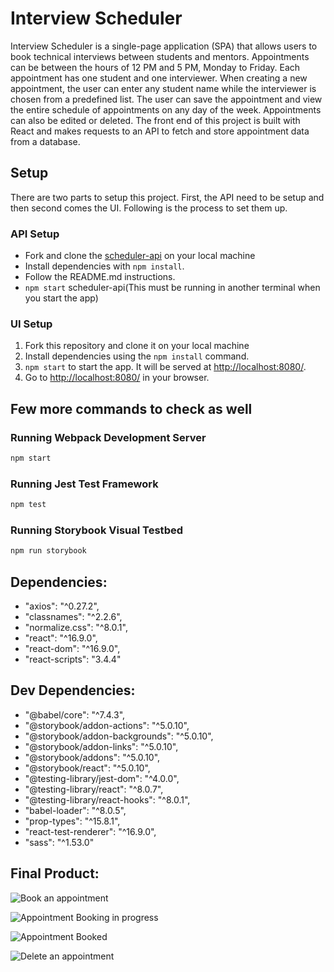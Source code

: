 # Interview Scheduler
Interview Scheduler is a single-page application (SPA) that allows users to book technical interviews between students and mentors. Appointments can be between the hours of 12 PM and 5 PM, Monday to Friday. Each appointment has one student and one interviewer. When creating a new appointment, the user can enter any student name while the interviewer is chosen from a predefined list. The user can save the appointment and view the entire schedule of appointments on any day of the week. Appointments can also be edited or deleted. The front end of this project is built with React and makes requests to an API to fetch and store appointment data from a database.

## Setup
There are two parts to setup this project. First, the API need to be setup and then second comes the UI. Following is the process to set them up.

### API Setup
* Fork and clone the [scheduler-api](https://github.com/lighthouse-labs/scheduler-api) on your local machine
* Install dependencies with `npm install`.
* Follow the README.md instructions.
* `npm start` scheduler-api(This must be running in another terminal when you start the app)

### UI Setup
1. Fork this repository and clone it on your local machine
2. Install dependencies using the `npm install` command.
3. `npm start` to start the app. It will be served at <http://localhost:8080/>.
4. Go to <http://localhost:8080/> in your browser.

## Few more commands to check as well
### Running Webpack Development Server

```sh
npm start
```

### Running Jest Test Framework

```sh
npm test
```

### Running Storybook Visual Testbed

```sh
npm run storybook
```
## Dependencies:
* "axios": "^0.27.2",
* "classnames": "^2.2.6",
* "normalize.css": "^8.0.1",
* "react": "^16.9.0",
* "react-dom": "^16.9.0",
* "react-scripts": "3.4.4"

## Dev Dependencies:
* "@babel/core": "^7.4.3",
* "@storybook/addon-actions": "^5.0.10",
* "@storybook/addon-backgrounds": "^5.0.10",
* "@storybook/addon-links": "^5.0.10",
* "@storybook/addons": "^5.0.10",
* "@storybook/react": "^5.0.10",
* "@testing-library/jest-dom": "^4.0.0",
* "@testing-library/react": "^8.0.7",
* "@testing-library/react-hooks": "^8.0.1",
* "babel-loader": "^8.0.5",
* "prop-types": "^15.8.1",
* "react-test-renderer": "^16.9.0",
* "sass": "^1.53.0"

## Final Product:

![Book an appointment](https://github.com/bbashcode/Interview-Scheduler/blob/master/docs/BookAppointment1.png)

![Appointment Booking in progress](https://github.com/bbashcode/Interview-Scheduler/blob/master/docs/BookAppointment2.png)

![Appointment Booked](https://github.com/bbashcode/Interview-Scheduler/blob/master/docs/BookedAppointment.png)

![Delete an appointment](https://github.com/bbashcode/Interview-Scheduler/blob/master/docs/DeleteAppointment.png)
